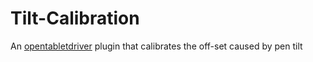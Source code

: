 # Tilt-Calibration
An [opentabletdriver](https://github.com/OpenTabletDriver/OpenTabletDriver) plugin that calibrates the off-set caused by pen tilt
